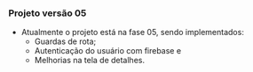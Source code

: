 ### Projeto versão 05
* Atualmente o projeto está na fase 05, sendo implementados:
	* Guardas de rota;
	* Autenticação do usuário com firebase e 
	* Melhorias na tela de detalhes.
